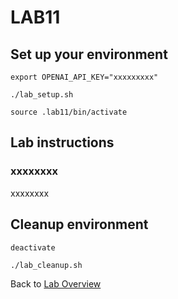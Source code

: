 # LAB11
## Set up your environment
```
export OPENAI_API_KEY="xxxxxxxxx"
```
```
./lab_setup.sh
```
```
source .lab11/bin/activate
```
## Lab instructions
### xxxxxxxx
xxxxxxxx

## Cleanup environment
```
deactivate
```
```
./lab_cleanup.sh
```
Back to [Lab Overview](https://github.com/kubiosec-agentic/agentic-labs/blob/master/README.md#-lab-overview)
